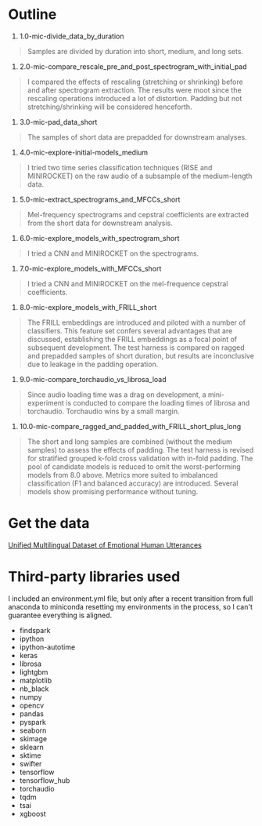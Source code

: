 # Outline

1. 1.0-mic-divide_data_by_duration
> Samples are divided by duration into short, medium, and long sets.

1. 2.0-mic-compare_rescale_pre_and_post_spectrogram_with_initial_pad
> I compared the effects of rescaling (stretching or shrinking) before and after spectrogram extraction. The results were moot since the rescaling operations introduced a lot of distortion. Padding but not stretching/shrinking will be considered henceforth.

1. 3.0-mic-pad_data_short
> The samples of short data are prepadded for downstream analyses.

1. 4.0-mic-explore-initial-models_medium
> I tried two time series classification techniques (RISE and MINIROCKET) on the raw audio of a subsample of the medium-length data.

1. 5.0-mic-extract_spectrograms_and_MFCCs_short
> Mel-frequency spectrograms and cepstral coefficients are extracted from the short data for downstream analysis.

1. 6.0-mic-explore_models_with_spectrogram_short
> I tried a CNN and MINIROCKET on the spectrograms.

1. 7.0-mic-explore_models_with_MFCCs_short
> I tried a CNN and MINIROCKET on the mel-frequence cepstral coefficients.

1. 8.0-mic-explore_models_with_FRILL_short
> The FRILL embeddings are introduced and piloted with a number of classifiers. This feature set confers several advantages that are discussed, establishing the FRILL embeddings as a focal point of subsequent development. The test harness is compared on ragged and prepadded samples of short duration, but results are inconclusive due to leakage in the padding operation.

1. 9.0-mic-compare_torchaudio_vs_librosa_load
> Since audio loading time was a drag on development, a mini-experiment is conducted to compare the loading times of librosa and torchaudio. Torchaudio wins by a small margin.

1. 10.0-mic-compare_ragged_and_padded_with_FRILL_short_plus_long
> The short and long samples are combined (without the medium samples) to assess the effects of padding. The test harness is revised for stratified grouped k-fold cross validation with in-fold padding. The pool of candidate models is reduced to omit the worst-performing models from 8.0 above. Metrics more suited to imbalanced classification (F1 and balanced accuracy) are introduced. Several models show promising performance without tuning.

# Get the data

[Unified Multilingual Dataset of Emotional Human Utterances](#https://github.com/michen00/unified_multilingual_dataset_of_emotional_human_utterances)

# Third-party libraries used

I included an environment.yml file, but only after a recent transition from full anaconda to miniconda resetting my environments in the process, so I can't guarantee everything is aligned.

* findspark
* ipython
* ipython-autotime
* keras
* librosa
* lightgbm
* matplotlib
* nb_black
* numpy
* opencv
* pandas
* pyspark
* seaborn
* skimage
* sklearn
* sktime
* swifter
* tensorflow
* tensorflow_hub
* torchaudio
* tqdm
* tsai
* xgboost
